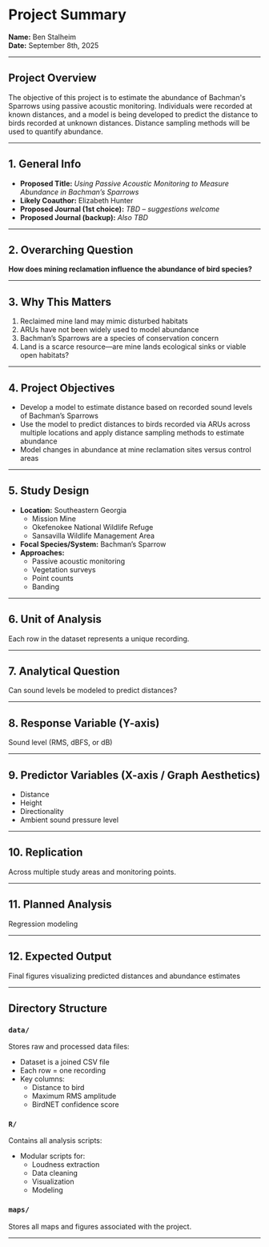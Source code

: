 # Project Summary

**Name:** Ben Stalheim  
**Date:** September 8th, 2025  

---

## Project Overview

The objective of this project is to estimate the abundance of Bachman's Sparrows using passive acoustic monitoring. Individuals were recorded at known distances, and a model is being developed to predict the distance to birds recorded at unknown distances. Distance sampling methods will be used to quantify abundance.

---

## 1. General Info

- **Proposed Title:** *Using Passive Acoustic Monitoring to Measure Abundance in Bachman’s Sparrows*
- **Likely Coauthor:** Elizabeth Hunter
- **Proposed Journal (1st choice):** *TBD – suggestions welcome*
- **Proposed Journal (backup):** *Also TBD*

---

## 2. Overarching Question

**How does mining reclamation influence the abundance of bird species?**

---

## 3. Why This Matters

1. Reclaimed mine land may mimic disturbed habitats  
2. ARUs have not been widely used to model abundance  
3. Bachman’s Sparrows are a species of conservation concern  
4. Land is a scarce resource—are mine lands ecological sinks or viable open habitats?

---

## 4. Project Objectives

- Develop a model to estimate distance based on recorded sound levels of Bachman’s Sparrows  
- Use the model to predict distances to birds recorded via ARUs across multiple locations and apply distance sampling methods to estimate abundance  
- Model changes in abundance at mine reclamation sites versus control areas

---

## 5. Study Design

- **Location:** Southeastern Georgia  
  - Mission Mine  
  - Okefenokee National Wildlife Refuge  
  - Sansavilla Wildlife Management Area
- **Focal Species/System:** Bachman’s Sparrow  
- **Approaches:**  
  - Passive acoustic monitoring  
  - Vegetation surveys  
  - Point counts  
  - Banding

---

## 6. Unit of Analysis

Each row in the dataset represents a unique recording.

---

## 7. Analytical Question

Can sound levels be modeled to predict distances?

---

## 8. Response Variable (Y-axis)

Sound level (RMS, dBFS, or dB)

---

## 9. Predictor Variables (X-axis / Graph Aesthetics)

- Distance  
- Height  
- Directionality  
- Ambient sound pressure level

---

## 10. Replication

Across multiple study areas and monitoring points.

---

## 11. Planned Analysis

Regression modeling

---

## 12. Expected Output

Final figures visualizing predicted distances and abundance estimates

---

## Directory Structure

### `data/`

Stores raw and processed data files:

- Dataset is a joined CSV file  
- Each row = one recording  
- Key columns:  
  - Distance to bird  
  - Maximum RMS amplitude  
  - BirdNET confidence score

### `R/`

Contains all analysis scripts:

- Modular scripts for:  
  - Loudness extraction  
  - Data cleaning  
  - Visualization  
  - Modeling

### `maps/`

Stores all maps and figures associated with the project.

---